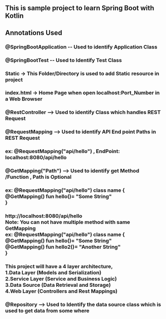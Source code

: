 ## This is sample project to learn Spring Boot with Kotlin

## Annotations Used
###  @SpringBootApplication -- Used to identify Application Class
### @SpringBootTest -- Used to Identify Test Class 
### Static -> This Folder/Directory is used to add Static resource in project
### index.html -> Home Page when open localhost:Port_Number in a Web Browser

### @RestController --> Used to identify Class which handles REST Request 
### @RequestMapping --> Used to identify API End point Paths in  REST Request
### ex: @RequestMapping("api/hello") ,  EndPoint: localhost:8080/api/hello

###  @GetMapping("Path") --> Used to identify get Method /Function  , Path is Optional 
### ex: @RequestMapping("api/hello") class name { <br /> @GetMapping() fun hello()=  "Some String" <br />}
### http://localhost:8080/api/hello <br /> Note: You can not have multiple method with same GetMapping <br /> ex:  @RequestMapping("api/hello") class name { <br /> @GetMapping() fun hello()=  "Some String"  <br />  @GetMapping() fun hello2()=  "Another String" <br /> }

### This project will have a  4 layer architecture, <br /> 1.Data Layer (Models and Serialization) <br /> 2.Service Layer (Service and Business Logic) <br /> 3.Data Source (Data Retrieval and Storage) <br /> 4.Web Layer (Controllers and Rest Mappings) 

### @Repository --> Used to Identify the data source class which is used to get data from some where 